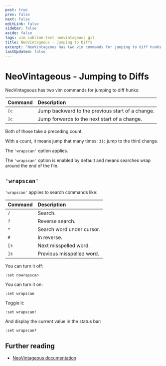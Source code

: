 ```yaml
---
post: true
prev: false
next: false
editLink: false
sidebar: false
aside: false
tags: vim sublime-text neovintageous git
title: NeoVintageous - Jumping to Diffs
excerpt: "NeoVintageous has two vim commands for jumping to diff hunks. [c Jump backward to the previous start of a change. ]c Jump forwards to the next start of a change."
lastUpdated: false
---
```


# NeoVintageous - Jumping to Diffs

NeoVintageous has two vim commands for jumping to diff hunks:

Command | Description
:------ | :----------
<kbd>[c</kbd> | Jump backward to the previous start of a change.
<kbd>]c</kbd> | Jump forwards to the next start of a change.

Both of those take a preceding count.

With a count, it means jump that many times: `3]c` jump to the third change.

The `'wrapscan'` option applies.

The `'wrapscan'` option is enabled by default and means searches wrap around the end of the file.

## `'wrapscan'`

`'wrapscan'` applies to search commands like:

Command | Description
:------ | :----------
`/` | Search.
`?` | Reverse search.
`*` | Search word under cursor.
`#` | In reverse.
`[s` | Next misspelled word.
`]s` | Previous misspelled word.

You can turn it off:

```vim
:set nowrapscan
```

You can turn it on:

```vim
:set wrapscan
```

Toggle it:

```vim
:set wrapscan!
```

And display the current value in the status bar:

```vim
:set wrapscan?
```

## Further reading

* [NeoVintageous documentation](https://neovintageous.github.io/)
